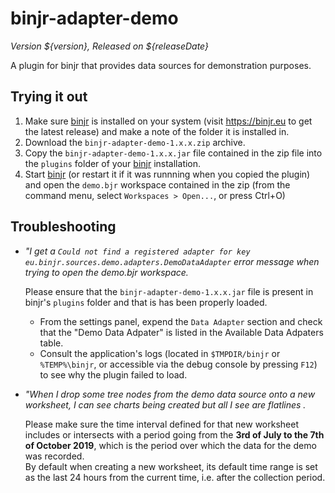 # binjr-adapter-demo
*_Version ${version}, Released on ${releaseDate}_* 

A plugin for binjr that provides data sources for demonstration purposes.

## Trying it out
1. Make sure [binjr](https://binjr.eu) is installed on your system (visit https://binjr.eu to get the latest release) 
   and make a note of the folder it is installed in.
2. Download the `binjr-adapter-demo-1.x.x.zip` archive.
3. Copy the `binjr-adapter-demo-1.x.x.jar` file contained in the zip file into the `plugins` folder of your 
   [binjr](https://binjr.eu) installation.
4. Start [binjr](https://binjr.eu) (or restart it if it was runnning when you copied the plugin) and open the `demo.bjr`
   workspace contained in the zip (from the command menu, select `Workspaces > Open...`, or press Ctrl+O) 


## Troubleshooting
* _"I get a `Could not find a registered adapter for key eu.binjr.sources.demo.adapters.DemoDataAdapter` error message when trying to open the demo.bjr workspace._  

   Please ensure that the `binjr-adapter-demo-1.x.x.jar` file is present in binjr's `plugins` folder and that is has been 
   properly loaded.  
   * From the settings panel, expend the `Data Adapter` section and check that the "Demo Data Adpater" is listed in 
   the Available Data Adpaters table.  
   * Consult the application's logs (located in `$TMPDIR/binjr` or  `%TEMP%\binjr`, or accessible via the debug console 
   by pressing `F12`) to see why the plugin failed to load.
   
* _"When I drop some tree nodes from the demo data source onto a new worksheet, I can see charts being created
 but all I see are flatlines ._  

   Please make sure the time interval defined for that new worksheet includes or intersects with a period going from the
    **3rd of July to the 7th of October 2019**, which is the period over which the data for the demo was recorded.  
    By default when creating a new worksheet, its default time range is set as the last 24 hours from the current time, 
    i.e. after the collection period. 
    
    